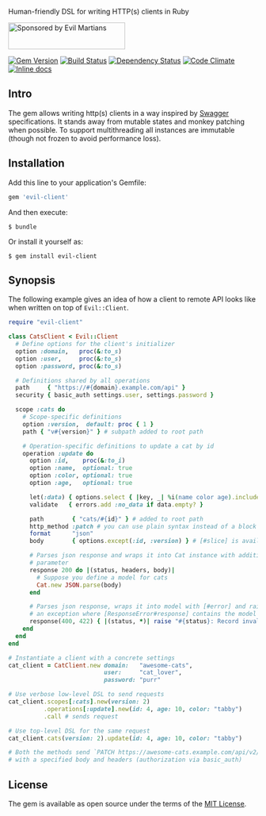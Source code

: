Human-friendly DSL for writing HTTP(s) clients in Ruby

<a href="https://evilmartians.com/">
<img src="https://evilmartians.com/badges/sponsored-by-evil-martians.svg" alt="Sponsored by Evil Martians" width="236" height="54"></a>

[![Gem Version][gem-badger]][gem]
[![Build Status][travis-badger]][travis]
[![Dependency Status][gemnasium-badger]][gemnasium]
[![Code Climate][codeclimate-badger]][codeclimate]
[![Inline docs][inch-badger]][inch]

## Intro

The gem allows writing http(s) clients in a way inspired by [Swagger][swagger] specifications. It stands away from mutable states and monkey patching when possible. To support multithreading all instances are immutable (though not frozen to avoid performance loss).

## Installation

Add this line to your application's Gemfile:

```ruby
gem 'evil-client'
```

And then execute:

```shell
$ bundle
```

Or install it yourself as:

```shell
$ gem install evil-client
```

## Synopsis

The following example gives an idea of how a client to remote API looks like when written on top of `Evil::Client`.

```ruby
require "evil-client"

class CatsClient < Evil::Client
  # Define options for the client's initializer
  option :domain,   proc(&:to_s)
  option :user,     proc(&:to_s)
  option :password, proc(&:to_s)

  # Definitions shared by all operations
  path     { "https://#{domain}.example.com/api" }
  security { basic_auth settings.user, settings.password }

  scope :cats do
    # Scope-specific definitions
    option :version,  default: proc { 1 }
    path { "v#{version}" } # subpath added to root path

    # Operation-specific definitions to update a cat by id
    operation :update do
      option :id,    proc(&:to_i)
      option :name,  optional: true
      option :color, optional: true
      option :age,   optional: true

      let(:data) { options.select { |key, _| %i(name color age).include? key } }
      validate   { errors.add :no_data if data.empty? }

      path        { "cats/#{id}" } # added to root path
      http_method :patch # you can use plain syntax instead of a block
      format      "json"
      body        { options.except(:id, :version) } # [#slice] is available too

      # Parses json response and wraps it into Cat instance with additional
      # parameter
      response 200 do |(status, headers, body)|
        # Suppose you define a model for cats
        Cat.new JSON.parse(body)
      end

      # Parses json response, wraps it into model with [#error] and raises
      # an exception where [ResponseError#response] contains the model istance
      response(400, 422) { |(status, *)| raise "#{status}: Record invalid" }
    end
  end
end

# Instantiate a client with a concrete settings
cat_client = CatClient.new domain:   "awesome-cats",
                           user:     "cat_lover",
                           password: "purr"

# Use verbose low-level DSL to send requests
cat_client.scopes[:cats].new(version: 2)
          .operations[:update].new(id: 4, age: 10, color: "tabby")
          .call # sends request

# Use top-level DSL for the same request
cat_client.cats(version: 2).update(id: 4, age: 10, color: "tabby")

# Both the methods send `PATCH https://awesome-cats.example.com/api/v2/cats/4`
# with a specified body and headers (authorization via basic_auth)
```

## License

The gem is available as open source under the terms of the [MIT License](http://opensource.org/licenses/MIT).

[codeclimate-badger]: https://img.shields.io/codeclimate/github/evilmartians/evil-client.svg?style=flat
[codeclimate]: https://codeclimate.com/github/evilmartians/evil-client
[dry-initializer]: http://dry-rb.org/gems/dry-initializer
[gem-badger]: https://img.shields.io/gem/v/evil-client.svg?style=flat
[gem]: https://rubygems.org/gems/evil-client
[gemnasium-badger]: https://img.shields.io/gemnasium/evilmartians/evil-client.svg?style=flat
[gemnasium]: https://gemnasium.com/evilmartians/evil-client
[inch-badger]: http://inch-ci.org/github/evilmartians/evil-client.svg
[inch]: https://inch-ci.org/github/evilmartians/evil-client
[swagger]: http://swagger.io
[travis-badger]: https://img.shields.io/travis/evilmartians/evil-client/master.svg?style=flat
[travis]: https://travis-ci.org/evilmartians/evil-client

